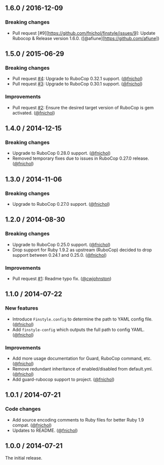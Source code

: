 ## 1.6.0 / 2016-12-09

### Breaking changes

* Pull request [#9][https://github.com/fnichol/finstyle/issues/9]: Update Rubocop & Release version 1.6.0. ([@afiune][https://github.com/afiune])

## 1.5.0 / 2015-06-29

### Breaking changes

* Pull request [#4][]: Upgrade to RuboCop 0.32.1 support. ([@fnichol][])
* Pull request [#3][]: Upgrade to RuboCop 0.30.1 support. ([@fnichol][])

### Improvements

* Pull request [#2][]: Ensure the desired target version of RuboCop is gem activated. ([@fnichol][])


## 1.4.0 / 2014-12-15

### Breaking changes

* Upgrade to RuboCop 0.28.0 support. ([@fnichol][])
* Removed temporary fixes due to issues in RuboCop 0.27.0 release. ([@fnichol][])


## 1.3.0 / 2014-11-06

### Breaking changes

* Upgrade to RuboCop 0.27.0 support. ([@fnichol][])


## 1.2.0 / 2014-08-30

### Breaking changes

* Upgrade to RuboCop 0.25.0 support. ([@fnichol][])
* Drop support for Ruby 1.9.2 as upstream (RuboCop) decided to drop support between 0.24.1 and 0.25.0. ([@fnichol][])

### Improvements

* Pull request [#1][]: Readme typo fix. ([@cwjohnston][])


## 1.1.0 / 2014-07-22

### New features

* Introduce `Finstyle.config` to determine the path to YAML config file. ([@fnichol][])
* Add `finstyle-config` which outputs the full path to config YAML. ([@fnichol][])

### Improvements

* Add more usage documentation for Guard, RuboCop command, etc. ([@fnichol][])
* Remove redundant inheritance of enabled/disabled from default.yml. ([@fnichol][])
* Add guard-rubocop support to project. ([@fnichol][])


## 1.0.1 / 2014-07-21

### Code changes

* Add source encoding comments to Ruby files for better Ruby 1.9 compat. ([@fnichol][])
* Updates to README. ([@fnichol][])


## 1.0.0 / 2014-07-21

The initial release.

<!--- The following link definition list is generated by PimpMyChangelog --->
[#1]: https://github.com/fnichol/finstyle/issues/1
[#2]: https://github.com/fnichol/finstyle/issues/2
[#3]: https://github.com/fnichol/finstyle/issues/3
[#4]: https://github.com/fnichol/finstyle/issues/4
[#8]: https://github.com/fnichol/finstyle/issues/8
[@cwjohnston]: https://github.com/cwjohnston
[@fnichol]: https://github.com/fnichol
